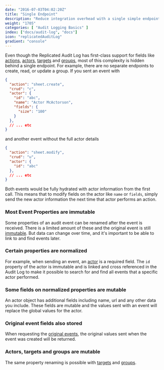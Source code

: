```yaml
---
date: "2016-07-03T04:02:20Z"
title: "Single Endpoint"
description: "Reduce integration overhead with a single simple endpoint"
weight: "1705"
categories: [ "Audit Logging Basics" ]
index: ["docs/audit-log", "docs"]
icon: "replicatedAuditLog"
gradient: "console"
---
```



Even though the Replicated Audit Log has first-class support for fields like [actions](../event-model), [actors](../event-model), [targets](../event-model) and [groups](../segments), most of this complexity is hidden behind a single endpoint. For example, there are no separate endpoints to create, read, or update a group. If you sent an event with

```json
{
  "action": "sheet.create",
  "crud": "c",
  "actor": {
    "id": "abc",
    "name": "Actor McActorson",
    "fields": {
      "size": "100" 
    }
  },
  // ... etc
}
```

and another event without the full actor details

```json
{
  "action": "sheet.modify",
  "crud": "u",
  "actor": {
    "id": "abc"
  },
  // ... etc
}
```

Both events would be fully hydrated with actor information from the first call. This means that to modify fields on the actor like `name` or `fields`, simply send the new actor information the next time that actor performs an action.



### Most Event Properties are immutable

Some properties of an audit event can be renamed after the event is received. There is a limited amount of these and the original event is still [immutable](/docs/audit-log/how-to/immutable/). But data can change over time, and it's important to be able to link to and find events later.

### Certain properties are normalized

For example, when sending an event, an [actor](/docs/audit-log/how-to/event-model/) is a required field. The `id` property of the actor is immutable and is linked and cross referenced in the Audit Log to make it possible to search for and find all events that a specific actor performed. 

### Some fields on normalized properties are mutable

An actor object has additional fields including name, url and any other data you include. These fields are mutable and the values sent with an event will replace the global values for the actor.

### Original event fields also stored

When requesting the [original events](/docs/audit-log/architecture/immutability-guarantee/#future-verification-of-immutability), the original values sent when the event was created will be returned.

### Actors, targets and groups are mutable
 
The same property renaming is possible with [targets](/docs/audit-log/how-to/event-model/) and [groups](/docs/audit-log/how-to/segments#group).


